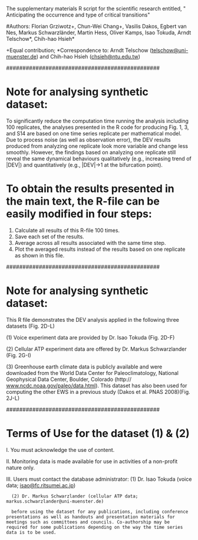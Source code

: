 The supplementary materials R script for the scientific research entitled, " Anticipating the occurrence and type of critical transitions"

#Authors: Florian Grziwotz+, Chun-Wei Chang+, Vasilis Dakos, Egbert van Nes, Markus Schwarzländer, Martin Hess, Oliver Kamps, Isao Tokuda, Arndt Telschow*, Chih-hao Hsieh*

+Equal contribution; *Correspondence to: Arndt Telschow (telschow@uni-muenster.de) and Chih-hao Hsieh (chsieh@ntu.edu.tw)

###############################################
# Note for analysing synthetic dataset:
To significantly reduce the computation time running the analysis including 100 replicates, the analyses presented in the R code for producing Fig. 1, 3, and S14 are based on one time series replicate per mathematical model. Due to process noise (as well as observation error), the DEV results produced from analyzing one replicate look more variable and change less smoothly. However, the findings based on analyzing one replicate still reveal the same dynamical behaviours qualitatively (e.g., increasing trend of |DEV|) and quantitatively (e.g., |DEV|->1 at the bifurcation point).

# To obtain the results presented in the main text, the R-file can be easily modified in four steps:
1. Calculate all results of this R-file 100 times.
2. Save each set of the results.
3. Average across all results associated with the same time step.
4. Plot the averaged results instead of the results based on one replicate as shown in this file.

###############################################
# Note for analysing synthetic dataset:
This R file demonstrates the DEV analysis applied in the following three datasets (Fig. 2D-L)

 (1) Voice experiment data are provided by Dr. Isao Tokuda (Fig. 2D-F) 
 
 (2) Cellular ATP experiment data are offered by Dr. Markus Schwarzlander (Fig. 2G-I)
 
 (3) Greenhouse earth climate data is publicly available and were downloaded from the World Data Center for Paleoclimatology, National Geophysical Data Center, Boulder, Colorado (http:// www.ncdc.noaa.gov/paleo/data.html). This dataset has also been used for computing the other EWS in a previous study (Dakos et al. PNAS 2008)(Fig. 2J-L)

###############################################
# Terms of Use for the dataset (1) & (2)
  I.   You must acknowledge the use of content.
  
  II.  Monitoring data is made available for use in activities of a non-profit nature only.
  
  III. Users must contact the database administrator: 
      (1) Dr. Isao Tokuda (voice data; isao@fc.ritsumei.ac.jp)
      
      (2) Dr. Markus Schwarzlander (cellular ATP data; markus.schwarzlander@uni-muenster.de)
      
      before using the dataset for any publications, including conference presentations as well as handouts and presentation materials for meetings such as committees and councils. Co-authorship may be required for some publications depending on the way the time series data is to be used.
